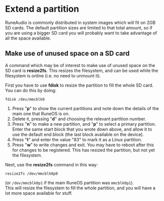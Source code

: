 # Extend a partition

RuneAudio is commonly distributed in system images which will fit on 2GB SD cards. The default partition sizes are limited to that total amount, so if you are using a bigger SD card you will probably want to take advantage of all the space available.  

## Make use of unused space on a SD card

A command which may be of interest to make use of unused space on the SD card is **resize2fs**. 
This resizes the filesystem, and can be used while the filesystem is online (i.e. no need to unmount it).

First you have to use **fdisk** to resize the partition to fill the whole SD card. You can do this by doing:
    
    fdisk /dev/mmcblk0
    
 1. Press "**p**" to show the current partitions and note down the details of the main one that RuneOS is on.
 2. Delete it, pressing "**d**" and choosing the relevant partition number.
 3. Press "**n**" to make a new partition, and "**p**" to select a primary partition. Enter the same start block that you wrote down above, and allow it to use the default end block (the last block available on the device).
 4. Press "**t**" and enter the value "83" to mark it as a Linux partition. 
 5. Press "**w**" to write changes and exit. You may have to reboot after this for changes to be registered. This has resized the partition, but not yet the filesystem.

Next, use the **resize2fs** command in this way:

    resize2fs /dev/mmcblk0p0

(or `/dev/mmcblk0p1` if the main RuneOS partition was `mmcblk0p1`).  
This will resize the filesystem to fill the whole partition, and you will have a lot more space available for stuff.
